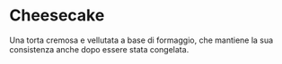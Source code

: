 # Cheesecake

Una torta cremosa e vellutata a base di formaggio, che mantiene la sua consistenza anche dopo essere stata congelata.
